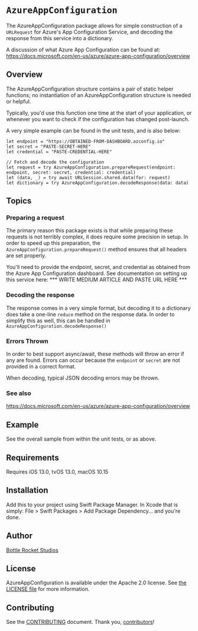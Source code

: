 # ``AzureAppConfiguration``

The AzureAppConfiguration package allows for simple construction of
a `URLRequest` for Azure's App Configuration Service, and decoding
the response from this service into a dictionary.

A discussion of what Azure App Configuration can be found at:
https://docs.microsoft.com/en-us/azure/azure-app-configuration/overview

## Overview

The AzureAppConfiguration structure contains a pair of static helper
functions; no instantiation of an AzureAppConfiguration structure is
needed or helpful.

Typically, you'd use this function one time at the start of your application,
or whenever you want to check if the configuration has changed post-launch.

A very simple example can be found in the unit tests, and is also below:

```
let endpoint = "https://OBTAINED-FROM-DASHBOARD.azconfig.io"
let secret = "PASTE-SECRET-HERE"
let credential = "PASTE-CREDENTIAL-HERE"

// Fetch and decode the configuration
let request = try AzureAppConfiguration.prepareRequest(endpoint: endpoint, secret: secret, credential: credential)
let (data, _) = try await URLSession.shared.data(for: request)
let dictionary = try AzureAppConfiguration.decodeResponse(data: data)
```

## Topics

### Preparing a request

The primary reason this package exists is that while preparing these requests is not
terribly complex, it does require some precision in setup. In order to speed up this
preparation, the `AzureAppConfiguration.prepareRequest()` method ensures that all 
headers are set properly.

You'll need to provide the endpoint, secret, and credential as obtained from the
Azure App Configuration dashboard. See documentation on setting up this service here:
*** WRITE MEDIUM ARTICLE AND PASTE URL HERE ***

### Decoding the response

The response comes in a very simple format, but decoding it to a dictionary does take
a one-line `reduce` method on the response data. In order to simplify this as well,
this can be handled in `AzureAppConfiguration.decodeResponse()`

### Errors Thrown

In order to best support async/await, these methods will throw an error if any are
found. Errors can occur because the `endpoint` or `secret` are not provided in a
correct format.

When decoding, typical JSON decoding errors may be thrown.

### See also

https://docs.microsoft.com/en-us/azure/azure-app-configuration/overview

## Example

See the overall sample from within the unit tests, or as above.

## Requirements

Requires iOS 13.0, tvOS 13.0, macOS 10.15


## Installation

Add this to your project using Swift Package Manager. In Xcode that is simply: File > Swift Packages > Add Package Dependency... and you're done.


## Author

[Bottle Rocket Studios](https://www.bottlerocketstudios.com/)


## License

AzureAppConfiguration is available under the Apache 2.0 license. See [the LICENSE file](LICENSE) for more information.


## Contributing

See the [CONTRIBUTING] document. Thank you, [contributors]!

[CONTRIBUTING]: CONTRIBUTING.md
[contributors]: https://github.com/BottleRocketStudios/AzureAppConfiguration-Swift/graphs/contributors
